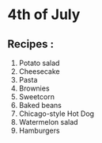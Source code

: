 # 4th of July

## Recipes :

1. Potato salad
2. Cheesecake
3. Pasta
4. Brownies
5. Sweetcorn
6. Baked beans
7. Chicago-style Hot Dog
8. Watermelon salad
9. Hamburgers
